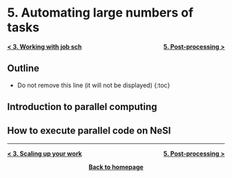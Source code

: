 # 5. Automating large numbers of tasks

<p style="text-align:left;">
    <b><a href="https://genomicsaotearoa.github.io/Gene_Regulatory_Networks_Simulation_Workshop/workshop_material/03_scaling_up.html">&lt;  3. Working with job sch</a></b>
    <span style="float:right;">
     <b><a href="https://genomicsaotearoa.github.io/Gene_Regulatory_Networks_Simulation_Workshop/workshop_material/05_post_processing.html">5. Post-processing &gt;</a></b>
    </span>
</p>

## Outline
* Do not remove this line (it will not be displayed)
{:toc}

## Introduction to parallel computing

## How to execute parallel code on NeSI

---

<p style="text-align:left;">
    <b><a href="https://genomicsaotearoa.github.io/Gene_Regulatory_Networks_Simulation_Workshop/workshop_material/03_scaling_up.html">&lt;  3. Scaling up your work</a></b>
    <span style="float:right;">
     <b><a href="https://genomicsaotearoa.github.io/Gene_Regulatory_Networks_Simulation_Workshop/workshop_material/05_post_processing.html">5. Post-processing &gt;</a></b>
    </span>
</p>

<p align="center"><b><a href="https://genomicsaotearoa.github.io/Gene_Regulatory_Networks_Simulation_Workshop/">Back to homepage</a></b></p>